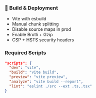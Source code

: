 ### 🚀 Build & Deployment

- Vite with esbuild
- Manual chunk splitting
- Disable source maps in prod
- Enable Brotli + Gzip
- CSP + HSTS security headers

### Required Scripts

```json
"scripts": {
  "dev": "vite",
  "build": "vite build",
  "preview": "vite preview",
  "analyze": "vite build --report",
  "lint": "eslint ./src --ext .ts,.tsx"
}

```
